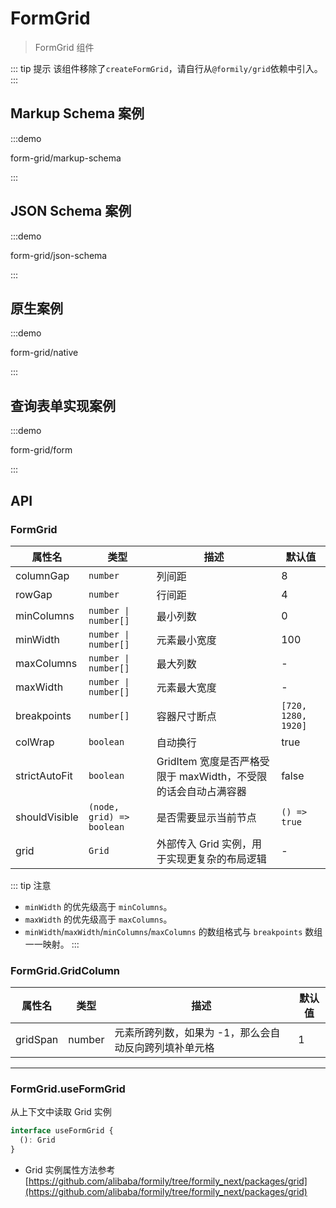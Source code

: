 # FormGrid

> FormGrid 组件

::: tip 提示
该组件移除了`createFormGrid`，请自行从`@formily/grid`依赖中引入。
:::

## Markup Schema 案例

:::demo

form-grid/markup-schema

:::

## JSON Schema 案例

:::demo

form-grid/json-schema

:::

## 原生案例

:::demo

form-grid/native

:::

## 查询表单实现案例

:::demo

form-grid/form

:::

## API

### FormGrid

| 属性名        | 类型                   | 描述                                                           | 默认值            |
| ------------- | ---------------------- | -------------------------------------------------------------- | ----------------- |
| columnGap     | `number`               | 列间距                                                         | 8                 |
| rowGap        | `number`               | 行间距                                                         | 4                 |
| minColumns    | `number \| number[]`   | 最小列数                                                       | 0                 |
| minWidth      | `number \| number[]`   | 元素最小宽度                                                   | 100               |
| maxColumns    | `number \| number[]`   | 最大列数                                                       | -                 |
| maxWidth      | `number \| number[]`   | 元素最大宽度                                                   | -                 |
| breakpoints   | `number[]`             | 容器尺寸断点                                                   | `[720, 1280, 1920]` |
| colWrap       | `boolean`              | 自动换行                                                       | true              |
| strictAutoFit | `boolean`              | GridItem 宽度是否严格受限于 maxWidth，不受限的话会自动占满容器 | false             |
| shouldVisible | `(node, grid) => boolean` | 是否需要显示当前节点                                           | `() => true`      |
| grid          | `Grid`                 | 外部传入 Grid 实例，用于实现更复杂的布局逻辑                   | -                 |

::: tip 注意

- `minWidth` 的优先级高于 `minColumns`。
- `maxWidth` 的优先级高于 `maxColumns`。
- `minWidth`/`maxWidth`/`minColumns`/`maxColumns` 的数组格式与 `breakpoints` 数组一一映射。
:::

### FormGrid.GridColumn

| 属性名   | 类型   | 描述                                                 | 默认值 |
| -------- | ------ | ---------------------------------------------------- | ------ |
| gridSpan | number | 元素所跨列数，如果为 -1，那么会自动反向跨列填补单元格 | 1      |

---

### FormGrid.useFormGrid

从上下文中读取 Grid 实例

```ts
interface useFormGrid {
  (): Grid
}
```

- Grid 实例属性方法参考 [https://github.com/alibaba/formily/tree/formily_next/packages/grid](https://github.com/alibaba/formily/tree/formily_next/packages/grid)

